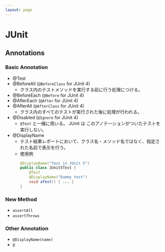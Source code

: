```yaml
---
layout: page
---
```


# JUnit

## Annotations


### Basic Annotation

* @Test
* @BeforeAll (`@BeforeClass` for JUnit 4)
    * クラス内のテストメソッドを実行する前に行う処理につける。
* @BeforeEach (`@Before` for JUnit 4)
* @AfterEach (`@After` for JUnit 4)
* @AfterAll (`@AfterClass` for JUnit 4)
    * クラス内のすべてのテストが実行された後に処理が行われる。
* @Disabled (`@Ignore` for JUnit 4)
    * `@Test` と一緒に用いる。 JUnit は このアノテーションがついたテストを実行しない。
* @DisplayName
    * テスト結果レポートにおいて、クラス名・メソッド名ではなく、指定された名前で表示を行う。
    * 使用例
        ```java
        @DisplayName("Test in JUnit 5")
        public class JUnit5Test {
            @Test
            @DisplayName("Dummy test")
            void aTest() { ... }
        }
        ```

### New Method

* `assertAll`
* `assertThrows`

### Other Annotation

* `@DisplayName(name)`
* `@`
